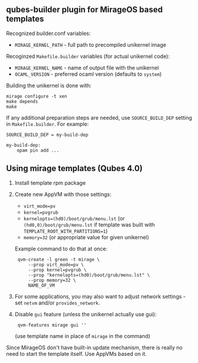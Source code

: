 qubes-builder plugin for MirageOS based templates
-------------------------------------------------


Recognized builder.conf variables:


- `MIRAGE_KERNEL_PATH` - full path to precompiled unikernel image

Recoginzed `Makefile.builder` variables (for actual unikernel code):

- `MIRAGE_KERNEL_NAME` - name of output file with the unikernel
- `OCAML_VERSION` - preferred ocaml version (defaults to `system`)

Building the unikernel is done with:

    mirage configure -t xen
    make depends
    make

If any additional preparation steps are needed, use `SOURCE_BUILD_DEP` setting
in `Makefile.builder`. For example:

    SOURCE_BUILD_DEP = my-build-dep

    my-build-dep:
        opam pin add ...


Using mirage templates (Qubes 4.0)
----------------------------------

1. Install template rpm package
2. Create new AppVM with those settings:

    - `virt_mode=pv`
    - `kernel=pvgrub`
    - `kernelopts=(hd0)/boot/grub/menu.lst` (or `(hd0,0)/boot/grub/menu.lst` if
      template was built with `TEMPLATE_ROOT_WITH_PARTITIONS=1`)
    - `memory=32` (or appropriate value for given unikernel)

    Example command to do that at once:
    
        qvm-create -l green -t mirage \
            --prop virt_mode=pv \
            --prop kernel=pvgrub \
            --prop "kernelopts=(hd0)/boot/grub/menu.lst" \
            --prop memory=32 \
            NAME_OF_VM

3. For some applications, you may also want to adjust network settings - set
   `netvm` and/or `provides_network`.
4. Disable `gui` feature (unless the unikernel actually use gui):

        qvm-features mirage gui ''

    (use template name in place of `mirage` in the command)


Since MirageOS don't have built-in update mechanism, there is really no need to
start the template itself. Use AppVMs based on it.
